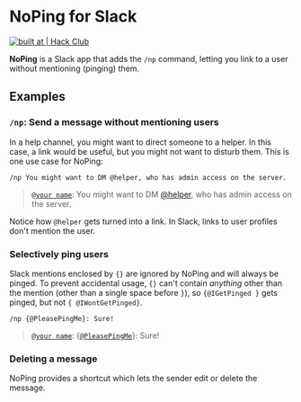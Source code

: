 # NoPing for Slack
[![built at | Hack Club](https://img.shields.io/badge/built_at-Hack_Club-%23ec3750?logo=hackclub)](https://hackclub.com)

<b>NoPing</b> is a Slack app that adds the `/np` command, letting you link to a user without mentioning (pinging) them.

## Examples
### `/np`: Send a message without mentioning users
In a help channel, you might want to direct someone to a helper.
In this case, a link would be useful, but you might not want to disturb them.
This is one use case for NoPing:
```
/np You might want to DM @helper, who has admin access on the server.
```
> [`@your name`](): You might want to DM [@helper](), who has admin access on the server.

Notice how `@helper` gets turned into a link. In Slack, links to user profiles don't mention the user.

### Selectively ping users
Slack mentions enclosed by `{}` are ignored by NoPing and will always be pinged.
To prevent accidental usage, `{}` can't contain _anything_ other than the mention
(other than a single space before `}`), so `{@IGetPinged }` gets pinged, but not `{ @IWontGetPinged}`.

```
/np {@PleasePingMe}: Sure!
```
> [`@your name`](): {[`@PleasePingMe`]()}: Sure!

### Deleting a message
NoPing provides a shortcut which lets the sender edit or delete the message.
